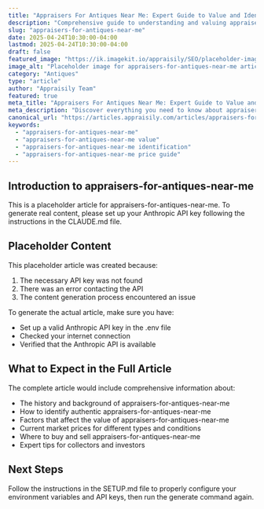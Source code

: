 ```yaml
---
title: "Appraisers For Antiques Near Me: Expert Guide to Value and Identification"
description: "Comprehensive guide to understanding and valuing appraisers-for-antiques-near-me. Learn about identification, pricing factors, and where to sell."
slug: "appraisers-for-antiques-near-me"
date: 2025-04-24T10:30:00-04:00
lastmod: 2025-04-24T10:30:00-04:00
draft: false
featured_image: "https://ik.imagekit.io/appraisily/SEO/placeholder-image.jpg"
image_alt: "Placeholder image for appraisers-for-antiques-near-me article"
category: "Antiques"
type: "article"
author: "Appraisily Team"
featured: true
meta_title: "Appraisers For Antiques Near Me: Expert Guide to Value and Identification | Expert Guide"
meta_description: "Discover everything you need to know about appraisers-for-antiques-near-me in this comprehensive guide. Expert tips on identification, valuation, and where to sell."
canonical_url: "https://articles.appraisily.com/articles/appraisers-for-antiques-near-me"
keywords:
  - "appraisers-for-antiques-near-me"
  - "appraisers-for-antiques-near-me value"
  - "appraisers-for-antiques-near-me identification"
  - "appraisers-for-antiques-near-me price guide"
---
```


## Introduction to appraisers-for-antiques-near-me

This is a placeholder article for appraisers-for-antiques-near-me. To generate real content, please set up your Anthropic API key following the instructions in the CLAUDE.md file.

## Placeholder Content

This placeholder article was created because:

1. The necessary API key was not found
2. There was an error contacting the API
3. The content generation process encountered an issue

To generate the actual article, make sure you have:

- Set up a valid Anthropic API key in the .env file
- Checked your internet connection
- Verified that the Anthropic API is available

## What to Expect in the Full Article

The complete article would include comprehensive information about:

- The history and background of appraisers-for-antiques-near-me
- How to identify authentic appraisers-for-antiques-near-me
- Factors that affect the value of appraisers-for-antiques-near-me
- Current market prices for different types and conditions
- Where to buy and sell appraisers-for-antiques-near-me
- Expert tips for collectors and investors

## Next Steps

Follow the instructions in the SETUP.md file to properly configure your environment variables and API keys, then run the generate command again.
